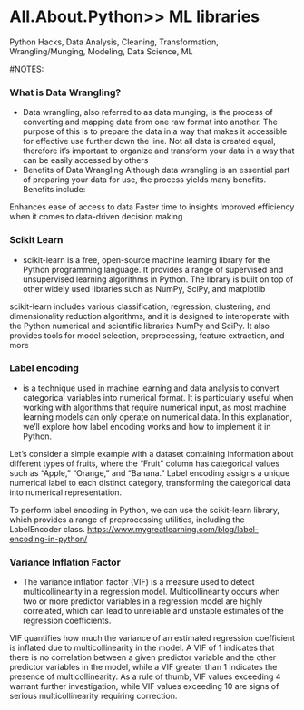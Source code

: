 # All.About.Python>> ML libraries
Python Hacks, Data Analysis, Cleaning, Transformation, Wrangling/Munging, Modeling, Data Science, ML

#NOTES:

### What is Data Wrangling?
- Data wrangling, also referred to as data munging, is the process of converting and mapping data from one raw format into another. The purpose of this is to prepare the data in a way that makes it accessible for effective use further down the line. Not all data is created equal, therefore it’s important to organize and transform your data in a way that can be easily accessed by others
- Benefits of Data Wrangling
Although data wrangling is an essential part of preparing your data for use, the process yields many benefits. Benefits include:

Enhances ease of access to data
Faster time to insights
Improved efficiency when it comes to data-driven decision making

### Scikit Learn
- scikit-learn is a free, open-source machine learning library for the Python programming language. It provides a range of supervised and unsupervised learning algorithms in Python. The library is built on top of other widely used libraries such as NumPy, SciPy, and matplotlib 

scikit-learn includes various classification, regression, clustering, and dimensionality reduction algorithms, and it is designed to interoperate with the Python numerical and scientific libraries NumPy and SciPy. It also provides tools for model selection, preprocessing, feature extraction, and more 


### Label encoding
- is a technique used in machine learning and data analysis to convert categorical variables into numerical format. It is particularly useful when working with algorithms that require numerical input, as most machine learning models can only operate on numerical data. In this explanation, we’ll explore how label encoding works and how to implement it in Python.

Let’s consider a simple example with a dataset containing information about different types of fruits, where the “Fruit” column has categorical values such as “Apple,” “Orange,” and “Banana.” Label encoding assigns a unique numerical label to each distinct category, transforming the categorical data into numerical representation.

To perform label encoding in Python, we can use the scikit-learn library, which provides a range of preprocessing utilities, including the LabelEncoder class. https://www.mygreatlearning.com/blog/label-encoding-in-python/ 


### Variance Inflation Factor
- The variance inflation factor (VIF) is a measure used to detect multicollinearity in a regression model. Multicollinearity occurs when two or more predictor variables in a regression model are highly correlated, which can lead to unreliable and unstable estimates of the regression coefficients.

VIF quantifies how much the variance of an estimated regression coefficient is inflated due to multicollinearity in the model. A VIF of 1 indicates that there is no correlation between a given predictor variable and the other predictor variables in the model, while a VIF greater than 1 indicates the presence of multicollinearity. As a rule of thumb, VIF values exceeding 4 warrant further investigation, while VIF values exceeding 10 are signs of serious multicollinearity requiring correction.


